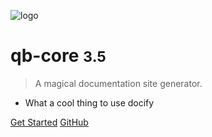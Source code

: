 ![logo](https://media.discordapp.net/attachments/870094209783308299/870104294098108416/Logo_-_Display_Picture_-_Stylized_-_Red.png?width=90&height=90)

# qb-core <small>3.5</small>

> A magical documentation site generator.

- What a cool thing to use docify

[Get Started](#docsify)
[GitHub](https://github.com/docsifyjs/docsify/)
